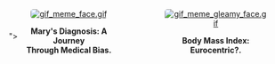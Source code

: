 
<div style="display: flex; justify-content: space-between; align-items: center; padding: 0 20px;"> ">
    <div style="flex: 1; margin-right: 40px; text-align: center;">
        <a href="blog_post_one">
            <img alt="gif_meme_face.gif" src="https://github.com/23W-GBAC/Azukaego_blog/blob/main/blog_gif/gif_meme_face.gif?raw=true" style="max-width: 100%; border-radius: 5px; height: auto;" />
        </a>
          <p>
            <strong>Mary's Diagnosis: A Journey <br>Through Medical Bias.</strong>
        </p>
    </div>
    <div style="flex: 1; margin-left: 40px; text-align: center;">
        <a href="blog_post_two">
            <img alt="gif_meme_gleamy_face.gif" src="https://github.com/23W-GBAC/Azukaego_blog/blob/main/blog_gif/gif_meme_gleamy_face.gif?raw=true" style="max-width: 100%; border-radius: 5px; height: auto;" />
        </a>
        <p><strong>Body Mass Index: Eurocentric?.</strong></p>
    </div>
</div>

